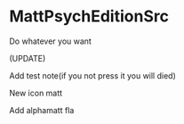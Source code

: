 # MattPsychEditionSrc
 Do whatever you want
 
 (UPDATE)
 
 Add test note(if you not press it you will died)

New icon matt 

Add alphamatt fla
